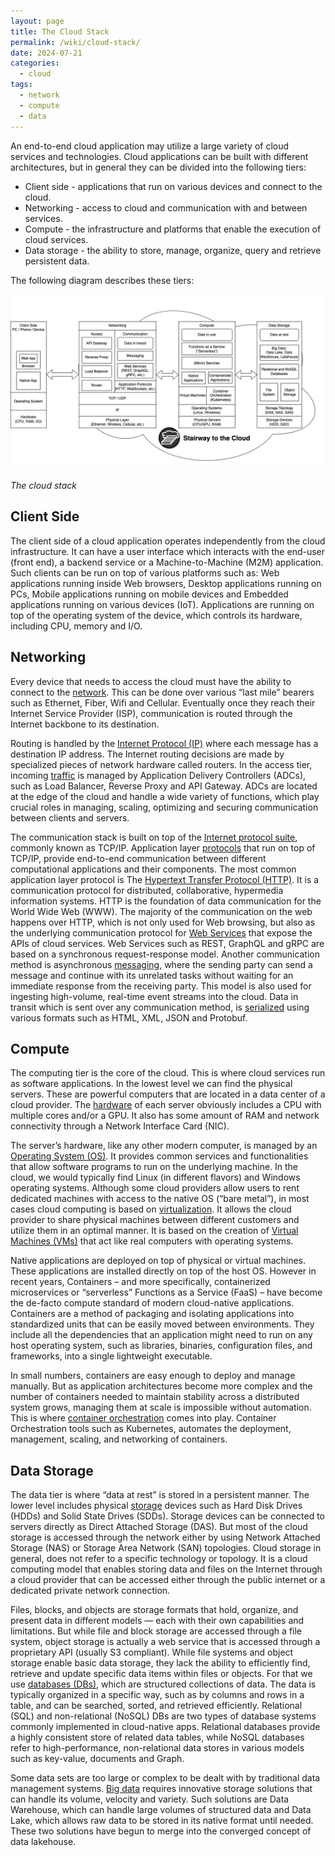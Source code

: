 ```yaml
---
layout: page
title: The Cloud Stack
permalink: /wiki/cloud-stack/
date: 2024-07-21
categories: 
  - cloud
tags:
  - network
  - compute
  - data
---
```

An end-to-end cloud application may utilize a large variety of cloud services and technologies. Cloud applications can be built with different architectures, but in general they can be divided into the following tiers:
- Client side - applications that run on various devices and connect to the cloud. 
- Networking - access to cloud and communication with and between services.   
- Compute - the infrastructure and platforms that enable the execution of cloud services. 
- Data storage - the ability to store, manage, organize, query and retrieve persistent data. 

The following diagram describes these tiers: 

![Cloud Stack](/assets/images/cloud-stack.png)

*The cloud stack*

## Client Side 
The client side of a cloud application operates independently from the cloud infrastructure. It can have a user interface which interacts with the end-user (front end), a backend service or a Machine-to-Machine (M2M) application. Such clients can be run on top of various platforms such as: Web applications running inside Web browsers, Desktop applications running on PCs, Mobile applications running on mobile devices and Embedded applications running on various devices (IoT). Applications are running on top of the operating system of the device, which controls its hardware, including CPU, memory and I/O. 

## Networking
Every device that needs to access the cloud must have the ability to connect to the [network](/wiki/network/). This can be done over various “last mile” bearers such as Ethernet, Fiber, Wifi and Cellular. Eventually once they reach their Internet Service Provider (ISP), communication is routed through the Internet backbone to its destination. 

Routing is handled by the [Internet Protocol (IP)](/wiki/network#internet-protocol) where each message has a destination IP address. The Internet routing decisions are made by specialized pieces of network hardware called routers. In the access tier, incoming [traffic](/wiki/traffic/) is managed by Application Delivery Controllers (ADCs), such as Load Balancer, Reverse Proxy and API Gateway. ADCs are located at the edge of the cloud and handle a wide variety of functions, which play crucial roles in managing, scaling, optimizing and securing communication between clients and servers. 

The communication stack is built on top of the [Internet protocol suite](/wiki/network#internet-protocol-suite), commonly known as TCP/IP. Application layer [protocols](/wiki/protocols/) that run on top of TCP/IP, provide end-to-end communication between different computational applications and their components. The most common application layer protocol is The [Hypertext Transfer Protocol (HTTP)](/wiki/protocols#http). It is a communication protocol for distributed, collaborative, hypermedia information systems. HTTP is the foundation of data communication for the World Wide Web (WWW). The majority of the communication on the web happens over HTTP, which is not only used for Web browsing, but also as the underlying communication protocol for [Web Services](/wiki/web-services/) that expose the APIs of cloud services. Web Services such as REST, GraphQL and gRPC are based on a synchronous request-response model. Another communication method is asynchronous [messaging](/wiki/messaging/), where the sending party can send a message and continue with its unrelated tasks without waiting for an immediate response from the receiving party. This model is also used for ingesting high-volume, real-time event streams into the cloud. Data in transit which is sent over any communication method, is [serialized](/wiki/serialization) using various formats such as HTML, XML, JSON and Protobuf.

## Compute
The computing tier is the core of the cloud. This is where cloud services run as software applications. In the lowest level we can find the physical servers. These are powerful computers that are located in a data center of a cloud provider. The [hardware](/wiki/hardware/) of each server obviously includes a CPU with multiple cores and/or a GPU. It also has some amount of RAM and network connectivity through a Network Interface Card (NIC). 

The server’s hardware, like any other modern computer, is managed by an [Operating System (OS)](/wiki/os/). It provides common services and functionalities that allow software programs to run on the underlying machine. In the cloud, we would typically find Linux (in different flavors) and Windows operating systems. Although some cloud providers allow users to rent dedicated machines with access to the native OS (“bare metal”), in most cases cloud computing is based on [virtualization](/wiki/virtualization/). It allows the cloud provider to share physical machines between different customers and utilize them in an optimal manner. It is based on the creation of [Virtual Machines (VMs)](/wiki/virtualization#virtual-machines) that act like real computers with operating systems. 

Native applications are deployed on top of physical or virtual machines. These applications are installed directly on top of the host OS. However in recent years, Containers – and more specifically, containerized microservices or “serverless” Functions as a Service (FaaS) – have become the de-facto compute standard of modern cloud-native applications. Containers are a method of packaging and isolating applications into standardized units that can be easily moved between environments. They include all the dependencies that an application might need to run on any host operating system, such as libraries, binaries, configuration files, and frameworks, into a single lightweight executable. 

In small numbers, containers are easy enough to deploy and manage manually. But as application architectures become more complex and the number of containers needed to maintain stability across a distributed system grows, managing them at scale is impossible without automation. This is where [container orchestration](/wiki/orchestration/) comes into play. Container Orchestration tools such as Kubernetes, automates the deployment, management, scaling, and networking of containers.

## Data Storage
The data tier is where “data at rest” is stored in a persistent manner. The lower level includes physical [storage](/wiki/storage/) devices such as Hard Disk Drives (HDDs) and Solid State Drives (SDDs). Storage devices can be connected to servers directly as Direct Attached Storage (DAS). But most of the cloud storage is accessed through the network either by using Network Attached Storage (NAS) or Storage Area Network (SAN) topologies. Cloud storage in general, does not refer to a specific technology or topology. It is a cloud computing model that enables storing data and files on the Internet through a cloud provider that can be accessed either through the public internet or a dedicated private network connection. 

Files, blocks, and objects are storage formats that hold, organize, and present data in different models — each with their own capabilities and limitations. But while file and block storage are accessed through a file system, object storage is actually a web service that is accessed through a proprietary API (usually S3 compliant). While file systems and object storage enable basic data storage, they lack the ability to efficiently find, retrieve and update specific data items within files or objects. For that we use [databases (DBs)](/wiki/databases/), which are structured collections of data. The data is typically organized in a specific way, such as by columns and rows in a table, and can be searched, sorted, and retrieved efficiently. Relational (SQL) and non-relational (NoSQL) DBs are two types of database systems commonly implemented in cloud-native apps. Relational databases provide a highly consistent store of related data tables, while NoSQL databases refer to high-performance, non-relational data stores in various models such as key-value, documents and Graph.

Some data sets are too large or complex to be dealt with by traditional data management systems. [Big data](/wiki/bigdata/) requires innovative storage solutions that can handle its volume, velocity and variety. Such solutions are Data Warehouse, which can handle large volumes of structured data and Data Lake, which allows raw data to be stored in its native format until needed. These two solutions have begun to merge into the converged concept of data lakehouse. 





